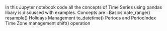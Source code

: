 In this Jupyter notebook code all the concepts of Time Series using pandas libary is discussed with examples.
Concepts are : Basics
               date_range()
               resample()
               Holidays Management
               to_datetime()
               Periods and PeriodIndex
               Time Zone management
               shift() operation
